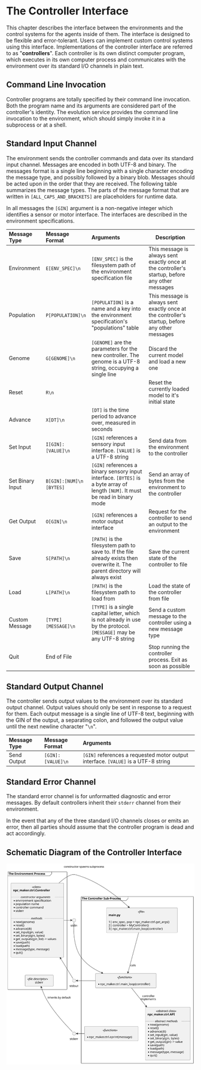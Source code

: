 # The Controller Interface #

This chapter describes the interface between the environments and the control
systems for the agents inside of them. The interface is designed to be flexible
and error-tolerant. Users can implement custom control systems using this
interface. Implementations of the controller interface are referred to
as "**controllers**". Each controller is its own distinct computer program,
which executes in its own computer process and communicates with the
environment over its standard I/O channels in plain text.


## Command Line Invocation ##

Controller programs are totally specified by their command line invocation. Both
the program name and its arguments are considered part of the controller's
identity. The evolution service provides the command line invocation to the
environment, which should simply invoke it in a subprocess or at a shell.


## Standard Input Channel ##

The environment sends the controller commands and data over its standard input
channel. Messages are encoded in both UTF-8 and binary. The messages format is
a single line beginning with a single character encoding the message type, and
possibly followed by a binary blob. Messages should be acted upon in the order
that they are received. The following table summarizes the message types. The
parts of the message format that are written in `[ALL_CAPS_AND_BRACKETS]` are
placeholders for runtime data.

In all messages the `[GIN]` argument is a non-negative integer which identifies
a sensor or motor interface. The interfaces are described in the environment
specifications.

|  Message Type | Message Format | Arguments | Description |
| :------------ | :------------- | :-------- | ----------- |
| Environment | `E[ENV_SPEC]\n` | `[ENV_SPEC]` is the filesystem path of the environment specification file | This message is always sent exactly once at the controller's startup, before any other messages |
| Population | `P[POPULATION]\n` | `[POPULATION]` is a name and a key into the environment specification's "populations" table | This message is always sent exactly once at the controller's startup, before any other messages |
| Genome | `G[GENOME]\n` | `[GENOME]` are the parameters for the new controller. The genome is a UTF-8 string, occupying a single line | Discard the current model and load a new one |
| Reset | `R\n` |  | Reset the currently loaded model to it's initial state |
| Advance | `X[DT]\n` | `[DT]` is the time period to advance over, measured in seconds |  |
| Set Input | `I[GIN]:[VALUE]\n` | `[GIN]` references a sensory input interface. `[VALUE]` is a UTF-8 string | Send data from the environment to the controller |
| Set Binary Input   | `B[GIN]:[NUM]\n`<br>`[BYTES]` | `[GIN]` references a binary sensory input interface. `[BYTES]` is a byte array of length `[NUM]`. It must be read in binary mode | Send an array of bytes from the environment to the controller |
| Get Output | `O[GIN]\n` | `[GIN]` references a motor output interface | Request for the controller to send an output to the environment |
| Save | `S[PATH]\n` | `[PATH]` is the filesystem path to save to. If the file already exists then overwrite it. The parent directory will always exist | Save the current state of the controller to file |
| Load | `L[PATH]\n` | `[PATH]` is the filesystem path to load from | Load the state of the controller from file |
| Custom Message | `[TYPE][MESSAGE]\n` | `[TYPE]` is a single capital letter, which is not already in use by the protocol. `[MESSAGE]` may be any UTF-8 string | Send a custom message to the controller using a new message type |
| Quit | End of File |  | Stop running the controller process. Exit as soon as possible |


## Standard Output Channel ##

The controller sends output values to the environment over its standard output
channel. Output values should only be sent in response to a request for them.
Each output message is a single line of UTF-8 text, beginning with the GIN of
the output, a separating colon, and followed the output value until the next
newline character "`\n`".

|  Message Type | Message Format | Arguments |
| :------------ | :------------- | :-------- |
| Send Output   | `[GIN]:[VALUE]\n` | `[GIN]` references a requested motor output interface. `[VALUE]` is a UTF-8 string |


## Standard Error Channel ##

The standard error channel is for unformatted diagnostic and error messages.
By default controllers inherit their `stderr` channel from their environment.

In the event that any of the three standard I/O channels closes or emits an error,
then all parties should assume that the controller program is dead and act accordingly.


## Schematic Diagram of the Controller Interface ##

![Schematic Diagram](images/controller_interface.svg)

